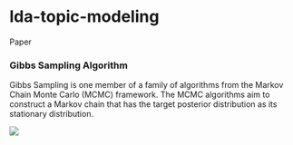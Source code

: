 # lda-topic-modeling

<div>
<a url="https://coli-saar.github.io/cl19/materials/darling-lda.pdf">Paper</a>
</div>

### Gibbs Sampling Algorithm
Gibbs Sampling is one member of a family of algorithms from the Markov Chain Monte Carlo (MCMC) framework. The MCMC algorithms aim to construct a Markov chain that has the target posterior distribution as its stationary distribution.

<div>
    <img src="(https://github.com/deepakdhull80/lda-topic-modeling/blob/main/photos/gibbs-sampling-algorithm.png">
</div>
